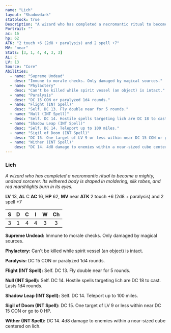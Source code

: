 ```yaml
---
name: "Lich"
layout: "Shadowdark"
statblock: true
Description: "A wizard who has completed a necromantic ritual to become a mighty, undead sorcerer. Its withered body is draped in moldering, silk robes, and red marshlights burn in its eyes."
Portrait: ""
ac: 16
hp: 62
ATK: "2 touch +6 (2d8 + paralysis) and 2 spell +7"
MV: "near"
Stats: [3, 1, 4, 4, 3, 3]
AL: C
LV: 13
Source: "Core"
Abilities:
  - name: "Supreme Undead"
    desc: "Immune to morale checks. Only damaged by magical sources."
  - name: "Phylactery"
    desc: "Can't be killed while spirit vessel (an object) is intact."
  - name: "Paralysis"
    desc: "DC 15 CON or paralyzed 1d4 rounds."
  - name: "Flight (INT Spell)"
    desc: "Self. DC 13. Fly double near for 5 rounds."
  - name: "Null (INT Spell)"
    desc: "Self. DC 14. Hostile spells targeting lich are DC 18 to cast. Lasts 1d4 rounds."
  - name: "Shadow Leap (INT Spell)"
    desc: "Self. DC 14. Teleport up to 100 miles."
  - name: "Sigil of Doom (INT Spell)"
    desc: "DC 15. One target of LV 9 or less within near DC 15 CON or go to 0 HP."
  - name: "Wither (INT Spell)"
    desc: "DC 14. 4d8 damage to enemies within a near-sized cube centered on lich."
---
```


### Lich

_A wizard who has completed a necromantic ritual to become a mighty, undead sorcerer. Its withered body is draped in moldering, silk robes, and red marshlights burn in its eyes._

**LV** 13, **AL** C
**AC** 16, **HP** 62, **MV** near
**ATK** 2 touch +6 (2d8 + paralysis) and 2 spell +7

|  S  |  D  |  C  |  I  |  W  |  Ch  |
|:---:|:---:|:---:|:---:|:---:|:----:|
| 3 | 1 | 4 | 4 | 3 | 3 |

**Supreme Undead:** Immune to morale checks. Only damaged by magical sources.

**Phylactery:** Can't be killed while spirit vessel (an object) is intact.

**Paralysis:** DC 15 CON or paralyzed 1d4 rounds.

**Flight (INT Spell):** Self. DC 13. Fly double near for 5 rounds.

**Null (INT Spell):** Self. DC 14. Hostile spells targeting lich are DC 18 to cast. Lasts 1d4 rounds.

**Shadow Leap (INT Spell):** Self. DC 14. Teleport up to 100 miles.

**Sigil of Doom (INT Spell):** DC 15. One target of LV 9 or less within near DC 15 CON or go to 0 HP.

**Wither (INT Spell):** DC 14. 4d8 damage to enemies within a near-sized cube centered on lich.

